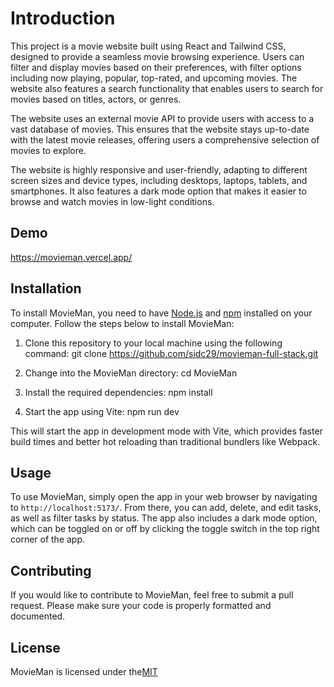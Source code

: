 
# Introduction

This project is a movie website built using React and Tailwind CSS, designed to provide a seamless movie browsing experience. Users can filter and display movies based on their preferences, with filter options including now playing, popular, top-rated, and upcoming movies. The website also features a search functionality that enables users to search for movies based on titles, actors, or genres.

The website uses an external movie API to provide users with access to a vast database of movies. This ensures that the website stays up-to-date with the latest movie releases, offering users a comprehensive selection of movies to explore.

The website is highly responsive and user-friendly, adapting to different screen sizes and device types, including desktops, laptops, tablets, and smartphones. It also features a dark mode option that makes it easier to browse and watch movies in low-light conditions.
## Demo

https://movieman.vercel.app/

## Installation

To install MovieMan, you need to have [Node.js](https://nodejs.org/en/) and [npm](https://www.npmjs.com/) installed on your computer. Follow the steps below to install MovieMan:

1. Clone this repository to your local machine using the following command: git clone https://github.com/sidc29/movieman-full-stack.git

2. Change into the MovieMan directory: cd MovieMan

3. Install the required dependencies: npm install

4. Start the app using Vite: npm run dev

This will start the app in development mode with Vite, which provides faster build times and better hot reloading than traditional bundlers like Webpack.

## Usage

To use MovieMan, simply open the app in your web browser by navigating to `http://localhost:5173/`. From there, you can add, delete, and edit tasks, as well as filter tasks by status. The app also includes a dark mode option, which can be toggled on or off by clicking the toggle switch in the top right corner of the app.

## Contributing

If you would like to contribute to MovieMan, feel free to submit a pull request. Please make sure your code is properly formatted and documented.


## License

MovieMan is licensed under the[MIT](https://choosealicense.com/licenses/mit/)

